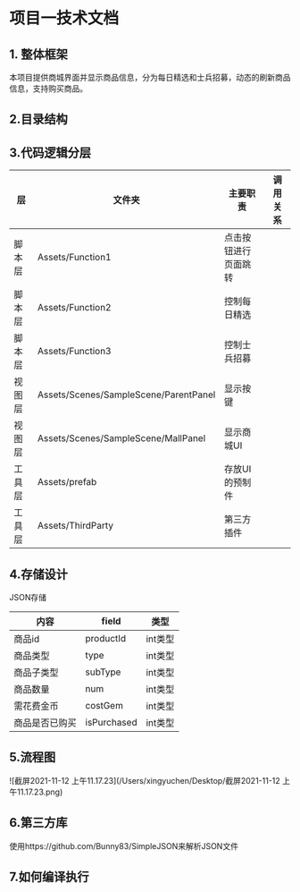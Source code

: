 #                   项目一技术文档

## 1. 整体框架

本项目提供商城界面并显示商品信息，分为每日精选和士兵招募，动态的刷新商品信息，支持购买商品。



## 2.目录结构





## 3.代码逻辑分层

| 层     | 文件夹                                | 主要职责             | 调用关系 |
| ------ | ------------------------------------- | -------------------- | -------- |
| 脚本层 | Assets/Function1                      | 点击按钮进行页面跳转 |          |
| 脚本层 | Assets/Function2                      | 控制每日精选         |          |
| 脚本层 | Assets/Function3                      | 控制士兵招募         |          |
| 视图层 | Assets/Scenes/SampleScene/ParentPanel | 显示按键             |          |
| 视图层 | Assets/Scenes/SampleScene/MallPanel   | 显示商城UI           |          |
| 工具层 | Assets/prefab                         | 存放UI的预制件       |          |
| 工具层 | Assets/ThirdParty                     | 第三方插件           |          |



## 4.存储设计

JSON存储

| 内容           | field       | 类型    |
| -------------- | ----------- | ------- |
| 商品id         | productId   | int类型 |
| 商品类型       | type        | int类型 |
| 商品子类型     | subType     | int类型 |
| 商品数量       | num         | int类型 |
| 需花费金币     | costGem     | int类型 |
| 商品是否已购买 | isPurchased | int类型 |



## 5.流程图

![截屏2021-11-12 上午11.17.23](/Users/xingyuchen/Desktop/截屏2021-11-12 上午11.17.23.png)

## 6.第三方库

使用https://github.com/Bunny83/SimpleJSON来解析JSON文件

## 7.如何编译执行

